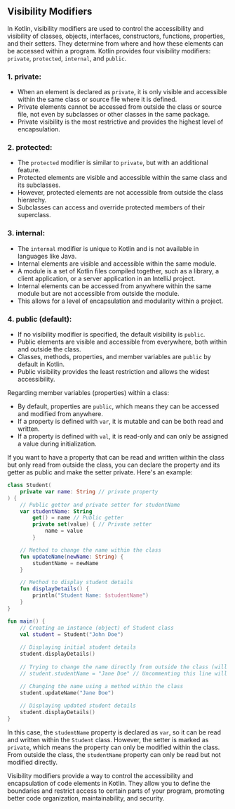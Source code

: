 ## Visibility Modifiers

In Kotlin, visibility modifiers are used to control the accessibility and visibility of classes, objects, interfaces, constructors, functions, properties, and their setters. They determine from where and how these elements can be accessed within a program. Kotlin provides four visibility modifiers: `private`, `protected`, `internal`, and `public`.

### 1. private:
   - When an element is declared as `private`, it is only visible and accessible within the same class or source file where it is defined.
   - Private elements cannot be accessed from outside the class or source file, not even by subclasses or other classes in the same package.
   - Private visibility is the most restrictive and provides the highest level of encapsulation.

### 2. protected:
   - The `protected` modifier is similar to `private`, but with an additional feature.
   - Protected elements are visible and accessible within the same class and its subclasses.
   - However, protected elements are not accessible from outside the class hierarchy.
   - Subclasses can access and override protected members of their superclass.

### 3. internal:
   - The `internal` modifier is unique to Kotlin and is not available in languages like Java.
   - Internal elements are visible and accessible within the same module.
   - A module is a set of Kotlin files compiled together, such as a library, a client application, or a server application in an IntelliJ project.
   - Internal elements can be accessed from anywhere within the same module but are not accessible from outside the module.
   - This allows for a level of encapsulation and modularity within a project.

### 4. public (default):
   - If no visibility modifier is specified, the default visibility is `public`.
   - Public elements are visible and accessible from everywhere, both within and outside the class.
   - Classes, methods, properties, and member variables are `public` by default in Kotlin.
   - Public visibility provides the least restriction and allows the widest accessibility.

Regarding member variables (properties) within a class:
  - By default, properties are `public`, which means they can be accessed and modified from anywhere.
  - If a property is defined with `var`, it is mutable and can be both read and written.
  - If a property is defined with `val`, it is read-only and can only be assigned a value during initialization.

If you want to have a property that can be read and written within the class but only read from outside the class, you can declare the property and its getter as public and make the setter private. Here's an example:

```kotlin
class Student(
    private var name: String // private property
) {
    // Public getter and private setter for studentName
    var studentName: String
        get() = name // Public getter
        private set(value) { // Private setter
            name = value
        }

    // Method to change the name within the class
    fun updateName(newName: String) {
        studentName = newName
    }

    // Method to display student details
    fun displayDetails() {
        println("Student Name: $studentName")
    }
}

fun main() {
    // Creating an instance (object) of Student class
    val student = Student("John Doe")
    
    // Displaying initial student details
    student.displayDetails()
    
    // Trying to change the name directly from outside the class (will not work)
    // student.studentName = "Jane Doe" // Uncommenting this line will cause a compilation error

    // Changing the name using a method within the class
    student.updateName("Jane Doe")
    
    // Displaying updated student details
    student.displayDetails()
}

```

In this case, the `studentName` property is declared as `var`, so it can be read and written within the `Student` class. However, the setter is marked as `private`, which means the property can only be modified within the class. From outside the class, the `studentName` property can only be read but not modified directly.

Visibility modifiers provide a way to control the accessibility and encapsulation of code elements in Kotlin. They allow you to define the boundaries and restrict access to certain parts of your program, promoting better code organization, maintainability, and security.

